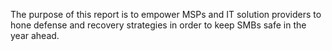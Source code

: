 The purpose of this report is to empower MSPs and IT solution providers to hone defense and recovery strategies in order to keep SMBs safe in the year ahead.